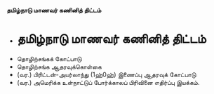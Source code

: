 **தமிழ்நாடு மாணவர் கணினித் திட்டம்**
- # தமிழ்நாடு மாணவர் கணினித் திட்டம்
- தொழிற்சங்கக் கோட்பாடு
- தொழிற்சங்க ஆதரவுக்கொள்கை
- (வர.) பிரிட்டன்-அயர்லாந்து (1ஹ்0ஹ்) இணைப்பு ஆதரவுக் கோட்பாடு
- (வர.) அமெரிக்க  உள்நாட்டுப் போர்க்காலப் பிரிவினை எதிர்ப்பு இயக்கம்.


